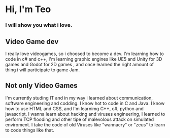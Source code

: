 # Hi, I'm Teo
### I will show you what i love.
## Video Game dev
I really love videogames, so i choosed to become a dev.
I'm learning how to code in c# and c++, I'm learning graphic engines like UE5 and Unity for 3D games and Godot for 2D games , and once learned the right amount of thing i will participate to game Jam.
## Not only Video Games
I'm currently studing IT and in my way i learned about communication, software engineering and codding.
I know hot to code in C and Java. I know how to use HTML and CSS, and I'm learnimg C++, c#, python and javascript.
I wanna learn about hacking and viruses engineering, I learned to perform TCP flooding and other tipe of malevolous attack on simulated enviroment.
I take the code of old Viruses like "wannacry" or "zeus" to learn to code things like that.

